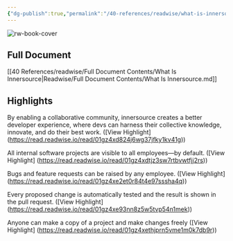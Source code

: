 ```yaml
---
{"dg-publish":true,"permalink":"/40-references/readwise/what-is-innersource/","tags":["rw/articles"]}
---
```


![rw-book-cover](https://images.ctfassets.net/wfutmusr1t3h/5jO5xoTHWrzpFmvqQr8aYD/a928ca5e9fbd17256b0939e6aff7898b/1200x640ader.png)

## Full Document
[[40 References/readwise/Full Document Contents/What Is Innersource\|Readwise/Full Document Contents/What Is Innersource.md]]

## Highlights
By enabling a collaborative community, innersource creates a better developer experience, where devs can harness their collective knowledge, innovate, and do their best work. ([View Highlight] (https://read.readwise.io/read/01gz4xd824j6wg37jfky1kv41g))


All internal software projects are visible to all employees—by default. ([View Highlight] (https://read.readwise.io/read/01gz4xdtjz3sw7rtbvwtfjj2rs))


Bugs and feature requests can be raised by any employee. ([View Highlight] (https://read.readwise.io/read/01gz4xe2et0r84t4e97sssha4q))


Every proposed change is automatically tested and the result is shown in the pull request. ([View Highlight] (https://read.readwise.io/read/01gz4xe93nn8z5w5tvp54n1mek))


Anyone can make a copy of a project and make changes freely ([View Highlight] (https://read.readwise.io/read/01gz4xethjprn5vme1m0k7db9r))


